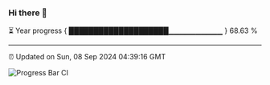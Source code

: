 ### Hi there 👋

⏳ Year progress { ████████████████████▁▁▁▁▁▁▁▁▁▁ } 68.63 %

---

⏰ Updated on Sun, 08 Sep 2024 04:39:16 GMT

![Progress Bar CI](https://github.com/IshwaranRudhara/GIT-ACTION/workflows/Progress%20Bar%20CI/badge.svg)
